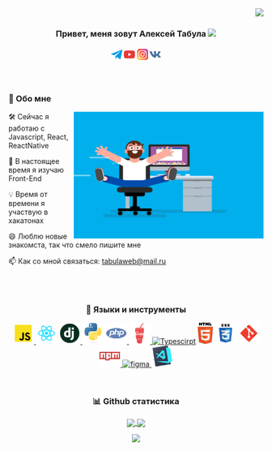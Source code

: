 <img align="right" src="https://estruyf-github.azurewebsites.net/api/VisitorHit?user=tabulaweb&repo=gtabulaweb&countColorcountColor&countColor=%237B1E7A">
<br>
<h3 align="center">
  Привет, меня зовут Алексей Табула <img src="https://raw.githubusercontent.com/MartinHeinz/MartinHeinz/master/wave.gif" width="30px">
</h3>
<h5 align="center">
  <code><a href="https://t.me/TabulaWeb" title="TabulaWeb Profile"><img width="22" src="https://github.com/TabulaWeb/tabulaweb/blob/master/image/telegram.svg"></a></code>
  <code><a href="https://www.youtube.com/channel/UC4zMqAz7VbvTxO6dXwqCGgA" title="HackerRank Profile"><img width="22" src="https://github.com/TabulaWeb/tabulaweb/blob/master/image/youtube.svg"></a></code>
  <code><a href="https://www.instagram.com/alexey_tabula/?igshid=132dyuh8jmmet" title="Stack Overflow Profile"><img width="22" src="https://github.com/TabulaWeb/tabulaweb/blob/master/image/instagram.svg"></a></code>
  <code><a href="https://vk.com/tabula98" title="Instagram Profile"><img width="22" src="https://github.com/TabulaWeb/tabulaweb/blob/master/image/vk.svg"></a></code>
</h5>
<br>
<h3 align="left">🧐 Обо мне</h2>
<img align="right" src="https://github.com/TabulaWeb/tabulaweb/blob/master/image/coder.gif" height="250" width="375" alt="pytorch" height="42px"/>
<p align="left">🛠 Сейчас я работаю с Javascript, React, ReactNative</p>
<p align="left">🚀 В настоящее время я изучаю Front-End</p>
<p align="left">💡 Время от времени я участвую в хакатонах</p>
<p align="left">😄 Люблю новые знакомста, так что смело пишите мне</p>
<p align="left">📫 Как со мной связаться: <a href="mailto:tabulaweb@mail.ru">tabulaweb@mail.ru</a></p>
<br>
<br>
<h3 align="center">🔨 Языки и инструменты</h2>
<p align="center">
  <a href="https://github.com/TabulaWeb/tabulaweb/blob/master/image/javascript.svg" target="_blank"> <img src="https://github.com/TabulaWeb/tabulaweb/blob/master/image/javascript.svg" alt="pytorch" height="42px"/> </a>
  <a href="https://github.com/TabulaWeb/tabulaweb/blob/master/image/react.svg" target="_blank"><img alt="Python" height ="42px" src="https://github.com/TabulaWeb/tabulaweb/blob/master/image/react.svg"></a>
  <a href="https://github.com/TabulaWeb/tabulaweb/blob/master/image/django.png" target="_blank"> <img alt="Android" height ="42px" src="https://github.com/TabulaWeb/tabulaweb/blob/master/image/django.png"> </a>
  <a href="https://github.com/TabulaWeb/tabulaweb/blob/master/image/python-original.svg" target="_blank"><img alt="Kotlin" height ="42px" src="https://github.com/TabulaWeb/tabulaweb/blob/master/image/python-original.svg"></a>
  <a href="https://github.com/TabulaWeb/tabulaweb/blob/master/image/php.svg" target="_blank"> <img src="https://github.com/TabulaWeb/tabulaweb/blob/master/image/php.svg" alt="firebase" height ="42px"/> </a>
  <a href="https://github.com/TabulaWeb/tabulaweb/blob/master/image/gulp.svg" target="_blank"> <img alt="JavaScript" height ="42px"  src="https://github.com/TabulaWeb/tabulaweb/blob/master/image/gulp.svg"> </a>
  <a href="https://www.typescriptlang.org/" target="_blank"><img alt="Typescirpt" height ="42px" src="https://raw.githubusercontent.com/rahul-jha98/github_readme_icons/main/language_and_tools/square/typescript/typescript.svg"></a>
  <a href="https://github.com/TabulaWeb/tabulaweb/blob/master/image/html5.svg" target="_blank"> <img alt="React" height ="42px" src="https://github.com/TabulaWeb/tabulaweb/blob/master/image/html5.svg"></a>
  <a href="https://github.com/TabulaWeb/tabulaweb/blob/master/image/css.svg" target="_blank"><img alt="Node.js" height ="42px" src="https://github.com/TabulaWeb/tabulaweb/blob/master/image/css.svg"></a>
  <a href="https://github.com/TabulaWeb/tabulaweb/blob/master/image/git-scm.svg" target="_blank"> <img src="https://github.com/TabulaWeb/tabulaweb/blob/master/image/git-scm.svg" alt="git" height='42px'/> </a>
   <a href="https://github.com/TabulaWeb/tabulaweb/blob/master/image/npm.svg" target="_blank"> <img src="https://github.com/TabulaWeb/tabulaweb/blob/master/image/npm.svg" alt="figma" height='42px'/> </a>
  <a href="https://www.figma.com/" target="_blank"> <img src="https://raw.githubusercontent.com/rahul-jha98/github_readme_icons/main/language_and_tools/square/figma/figma.svg" alt="figma" height='42px'/> </a>
  <a href="https://github.com/TabulaWeb/tabulaweb/blob/master/image/vscode.png" target="_blank"> <img src="https://github.com/TabulaWeb/tabulaweb/blob/master/image/vscode.png" alt="figma" height='42px'/> </a>
</p>  
<br>
<h3 align="center">📊 Github статистика</h2>
<p align="center">
  <a href="https://github.com/anuraghazra/github-readme-stats" title="Go to Source">
    <img height=175 align="center" src="https://github-readme-stats.vercel.app/api?username=tabulaweb&show_icons=true&theme=gotham">
  </a>
  <a href="https://github.com/anuraghazra/github-readme-stats">
  <img height=175 align="center" src="https://github-readme-stats.vercel.app/api/top-langs/?username=tabulaweb&hide=c%23,powershell,java&title_color=2aa889&text_color=99d1ce&icon_color=2bbc8a&bg_color=0c1014&langs_count=8&layout=compact" />
  </a>
</p>
<p align="center">
  <img alig src="https://github-profile-trophy.vercel.app/?username=tabulaweb&theme=onedark&no-frame=true&row=1&&margin-w=20&no-bg=true" />
</p>
